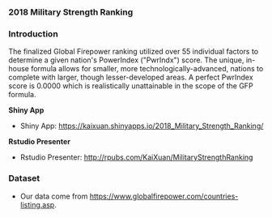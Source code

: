 ### 2018 Military Strength Ranking

### Introduction

The finalized Global Firepower ranking utilized over 55 individual factors to determine a given nation's PowerIndex ("PwrIndx") score. The unique, in-house formula allows for smaller, more technologically-advanced, nations to complete with larger, though lesser-developed areas. A perfect PwrIndex score is 0.0000 which is realistically unattainable in the scope of the GFP formula.

**Shiny App**

* Shiny App: https://kaixuan.shinyapps.io/2018_Military_Strength_Ranking/

**Rstudio Presenter**

* Rstudio Presenter: http://rpubs.com/KaiXuan/MilitaryStrengthRanking


### Dataset

* Our data come from https://www.globalfirepower.com/countries-listing.asp.
